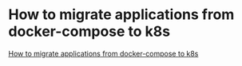 # How to migrate applications from docker-compose to k8s
[How to migrate applications from docker-compose to k8s](https://aiwithcloud.com/2022/09/19/how_to_migrate_applications_from_docker_compose_to_k8s/)